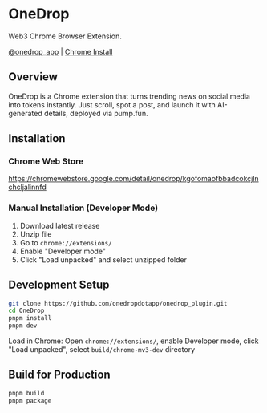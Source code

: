 # OneDrop

Web3 Chrome Browser Extension.

[@onedrop_app](https://x.com/onedrop_app) | [Chrome Install](https://chromewebstore.google.com/detail/onedrop/kgofomaofbbadcokcjlnchcljalinnfd)

## Overview

OneDrop is a Chrome extension that turns trending news on social media into tokens instantly. Just scroll, spot a post, and launch it with AI-generated details, deployed via pump.fun.

## Installation

### Chrome Web Store
https://chromewebstore.google.com/detail/onedrop/kgofomaofbbadcokcjlnchcljalinnfd

### Manual Installation (Developer Mode)

1. Download latest release
2. Unzip file
3. Go to `chrome://extensions/`
4. Enable "Developer mode"
5. Click "Load unpacked" and select unzipped folder

## Development Setup

```bash
git clone https://github.com/onedropdotapp/onedrop_plugin.git
cd OneDrop
pnpm install
pnpm dev
```

Load in Chrome: Open `chrome://extensions/`, enable Developer mode, click "Load unpacked", select `build/chrome-mv3-dev` directory

## Build for Production

```bash
pnpm build
pnpm package
```